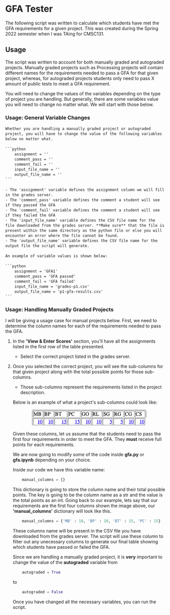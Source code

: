 # GFA Tester

The following script was written to calculate which students have met the GFA requirements for a given project. This was created during the Spring 2022 semester when I was TAing for CMSC131.

## Usage

The script was written to account for both manually graded and autograded projects. Manually graded projects such as Processing projects will contain different names for the requirements needed to pass a GFA for that given project, whereas, for autograded projects students only need to pass X amount of public tests to meet a GFA requirement.

You will need to change the values of the variables depending on the type of project you are handling. But generally, there are some variables value you will need to change no matter what. We will start with those below. 

### Usage: General Variable Changes
    Whether you are handling a manually graded project or autograded project, you will have to change the value of the following variables below no matter what.

    ```python
        assignment = ''
        comment_pass = ''
        comment_fail = ''
        input_file_name = ''
        output_file_name = ''
    ```

    - The 'assignment' variable defines the assignment column we will fill in the grades server.
    - The 'comment_pass' variable defines the comment a student will see if they passed the GFA
    - The 'comment_fail' variable defines the comment a student will see if they failed the GFA
    - The 'input_file_name' variable defines the CSV file name for the file downloaded from the grades server. **Make sure** that the file is present within the same directory as the python file or else you will encounter an error where the file cannot be found.
    - The 'output_file_name' variable defines the CSV file name for the output file the script will generate.

    An example of variable values is shown below:

    ```python
        assignment = 'GFA1'
        comment_pass = 'GFA passed'
        comment_fail = 'GFA failed'
        input_file_name = 'grades-p1.csv'
        output_file_name = 'p1-gfa-results.csv'
    ```


### Usage: Handling Manually Graded Projects

I will be giving a usage case for manual projects below.  First, we need to determine the column names for each of the requirements needed to pass the GFA. 

1. In the **'View & Enter Scores'** section, you'll have all the assignments listed in the first row of the table presented.
    - Select the correct project listed in the grades server.
2. Once you selected the correct project, you will see the sub-columns for that given project along with the total possible points for those sub-columns.
    - Those sub-columns represent the requirements listed in the project description. 

    Below is an example of what a project's sub-columns could look like:

    <p align="center">
        <img src="img/columns.png" />
    </p>

    Given these columns, let us assume that the students need to pass the first four requirements in order to meet the GFA. They **must** receive full points for each requirements.

    We are now going to modify some of the code inside **gfa.py** or **gfa.ipynb** depending on your choice.

    Inside our code we have this variable name:

    ```python
        manual_columns = {}
    ```

    This dictionary is going to store the column name and their total possible points. The key is going to be the column name as a str and the value is the total points as an int. Going back to our example, lets say that our requirements are the first four columns shown the image above, our **'manual_columns'** dictionary will look like this.

    ```python
        manual_columns = {'MB' : 10, 'BP' : 10, 'BT' : 15, 'PC' : 15}
    ```

    These columns name will be present in the CSV file you have downloaded from the grades server. The script will use these column to filter out any unecessary columns to generate our final table showing which students have passed or failed the GFA.

    Since we are handling a manually graded project, it is **very** important to change the value of the **autograded** variable from 
    ```python
        autograded = True
    ```
    to 
    ```python
        autograded = False
    ```

    Once you have changed all the necessary variables, you can run the script.
